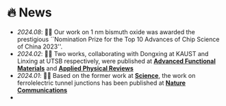 
# 🔥 News
- *2024.08*: 🎉🎉 Our work on 1 nm bismuth oxide was awarded the prestigious ``Nomination Prize for the Top 10 Advances of Chip Science of China 2023''.
- *2024.02*: 🎉🎉 Two works, collaborating with Dongxing at KAUST and Linxing at UTSB respectively, were published at [**Advanced Functional Materials**](https://doi.org/10.1002/adfm.202312746) and  [**Applied Physical Reviews**](https://doi.org/10.1063/5.0174252)
- *2024.01*: 🎉🎉 Based on the former work at [**Science**](https://doi.org/10.1126/science.abm5134), the work on ferrolelectric tunnel junctions has been published at  [**Nature Communications**](https://doi.org/10.1038/s41467-024-44927-7)
- <!-- *2024.01*: 🎉🎉 I am happy that my application to "la Caixa" Foundation Fellowships has been shortlisted while I probably will not proceed with it. -->
<!-- - *2023.11*: 🎉🎉 Two manuscripts, respectively collaborating with Lei at XJTU and Xia at UNL, have been accepted at <b>Acta Materialia</b> and <b>Nature Communications</b>, respectively. -->
<!-- - *2023.08*: 🎉🎉 I got the <b>European Physical Society (EPS) award</b> at the CCP2023 - 34th IUPAP Conference on Computational Physics -->
<!-- - *2023.07*: 🎉🎉 The research on the self-enhancement of water electrolysis resulted from the collaboration with Heng-Jui Liu's group has been accepted in <b>ACS Nano</b>, where I'm the corresponding author. -->
<!-- - *2023.07*: 🎉🎉 The research on the enhancement of ferroelectricity in BiFeO3 by the anion engineering, collaboratively conducted by Linxing Zhang's and Zhao Pan's groups, has been accepted in <b>Materials Horizons</b>, where I provided all the theoretical support and acted as a corresponding author. -->
<!-- - *2023.06*: 🎉🎉 The research on superconducting helium, collaboratively conducted by Claudio Cazorla's, Jian Sun's, Ion Errea's, and Chris Pickard's groups, has been accepted in <b>Nature Communications</b>, where I provided the computations of quantum anharmonic effect of helium. -->
<!-- - *2023.04*: 🎉🎉 The European Commission granted me the prestigious <b>MSCA Seal of Excellence</b> that is the high-quality label awarded to projects submitted to Horizon 2020 under the Marie Skłodowska-Curie Actions program. -->
<!-- - *2023.03*: 🎉🎉 My co-first-authored paper about the 1 nm ferroelectric material has been published in [**Science**](https://doi.org/10.1126/science.abm5134) -->
<!-- - *2023.03*: 🎉🎉 I will serve as the **Youth Editor of the Editoral Board** of [Acta Metallurgica Sinica (English Letters)](https://www.springer.com/journal/40195) which is in the first quartile (Q1) of Journal Citation Reports (JCR). -->
